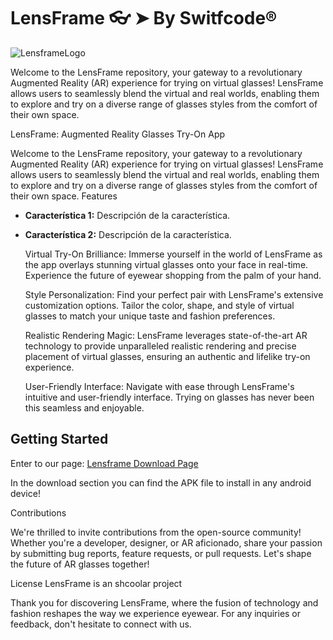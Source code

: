# LensFrame 👓 ➤ By Switfcode®
![LensframeLogo](https://lensframe.000webhostapp.com/images/computer.jpg)

Welcome to the LensFrame repository, your gateway to a revolutionary Augmented Reality (AR) experience for trying on virtual glasses! LensFrame allows users to seamlessly blend the virtual and real worlds, enabling them to explore and try on a diverse range of glasses styles from the comfort of their own space.

LensFrame: Augmented Reality Glasses Try-On App

Welcome to the LensFrame repository, your gateway to a revolutionary Augmented Reality (AR) experience for trying on virtual glasses! LensFrame allows users to seamlessly blend the virtual and real worlds, enabling them to explore and try on a diverse range of glasses styles from the comfort of their own space.
Features

- **Característica 1:** Descripción de la característica.
- **Característica 2:** Descripción de la característica.


    Virtual Try-On Brilliance: Immerse yourself in the world of LensFrame as the app overlays stunning virtual glasses onto your face in real-time. Experience the future of eyewear shopping from the palm of your hand.

    Style Personalization: Find your perfect pair with LensFrame's extensive customization options. Tailor the color, shape, and style of virtual glasses to match your unique taste and fashion preferences.

    Realistic Rendering Magic: LensFrame leverages state-of-the-art AR technology to provide unparalleled realistic rendering and precise placement of virtual glasses, ensuring an authentic and lifelike try-on experience.

    User-Friendly Interface: Navigate with ease through LensFrame's intuitive and user-friendly interface. Trying on glasses has never been this seamless and enjoyable.

## Getting Started

Enter to our page:
[Lensframe Download Page](https://lensframe.000webhostapp.com/Descargas.html)

In the download section you can find the APK file to install in any android device!

Contributions

We're thrilled to invite contributions from the open-source community! Whether you're a developer, designer, or AR aficionado, share your passion by submitting bug reports, feature requests, or pull requests. Let's shape the future of AR glasses together!

License
LensFrame is an shcoolar project

Thank you for discovering LensFrame, where the fusion of technology and fashion reshapes the way we experience eyewear. For any inquiries or feedback, don't hesitate to connect with us.
